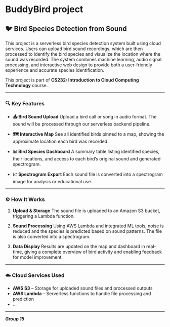 # BuddyBird project

## 🐦 Bird Species Detection from Sound

This project is a serverless bird species detection system built using cloud services. Users can upload bird sound recordings, which are then processed to identify the bird species and visualize the location where the sound was recorded. The system combines machine learning, audio signal processing, and interactive web design to provide both a user-friendly experience and accurate species identification.

This project is part of **CS232: Introduction to Cloud Computing Technology** course. 

---

### 🔍 Key Features

* **📤 Bird Sound Upload**
  Upload a bird call or song in audio format. The sound will be processed through our serverless backend pipeline.

* **🗺️ Interactive Map**
  See all identified birds pinned to a map, showing the approximate location each bird was recorded.

* **📊 Bird Species Dashboard**
  A summary table listing identified species, their locations, and access to each bird’s original sound and generated spectrogram.

* **📈 Spectrogram Export**
  Each sound file is converted into a spectrogram image for analysis or educational use.

---

### ⚙️ How It Works

1. **Upload & Storage**
   The sound file is uploaded to an Amazon S3 bucket, triggering a Lambda function.

2. **Sound Processing**
   Using AWS Lambda and integrated ML tools, noise is reduced and the species is predicted based on sound patterns. The file is also converted into a spectrogram.

3. **Data Display**
   Results are updated on the map and dashboard in real-time, giving a complete overview of bird activity and enabling feedback for model improvement.

---

### ☁️ Cloud Services Used

* **AWS S3** – Storage for uploaded sound files and processed outputs
* **AWS Lambda** – Serverless functions to handle file processing and prediction
* ...


---


***Group 15***